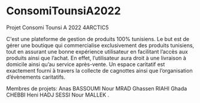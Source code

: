 # ConsomiTounsiA2022
Projet Consomi Tounsi A 2022 4ARCTIC5

C'est une plateforme de gestion de produits 100% tunisiens.
Le but est de gérer une boutique qui commercialise exclusivement des produits tunisiens, tout en assurant
une bonne expérience utilisateur en facilitant l’accès aux produits ainsi que l’achat.
En effet, l’utilisateur aura droit à une livraison à domicile ainsi qu’au service après-vente.
Un espace caritatif est exactement fourni à travers la collecte de cagnottes ainsi que l’organisation d’évènements caritatifs.

Membres de projets:
Anas BASSOUMI
Nour MRAD
Ghassen RIAHI
Ghada CHEBBI
Heni HADJ SESSI
Nour MALLEK
.
